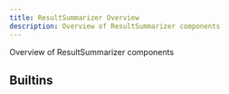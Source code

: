 ```yaml
---
title: ResultSummarizer Overview
description: Overview of ResultSummarizer components
---
```

Overview of ResultSummarizer components
## Builtins